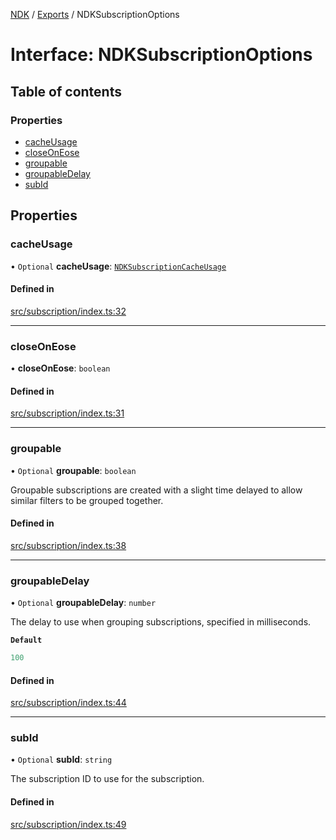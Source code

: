 [NDK](../README.md) / [Exports](../modules.md) / NDKSubscriptionOptions

# Interface: NDKSubscriptionOptions

## Table of contents

### Properties

- [cacheUsage](NDKSubscriptionOptions.md#cacheusage)
- [closeOnEose](NDKSubscriptionOptions.md#closeoneose)
- [groupable](NDKSubscriptionOptions.md#groupable)
- [groupableDelay](NDKSubscriptionOptions.md#groupabledelay)
- [subId](NDKSubscriptionOptions.md#subid)

## Properties

### cacheUsage

• `Optional` **cacheUsage**: [`NDKSubscriptionCacheUsage`](../enums/NDKSubscriptionCacheUsage.md)

#### Defined in

[src/subscription/index.ts:32](https://github.com/nostr-dev-kit/ndk/blob/0aa26c2/src/subscription/index.ts#L32)

___

### closeOnEose

• **closeOnEose**: `boolean`

#### Defined in

[src/subscription/index.ts:31](https://github.com/nostr-dev-kit/ndk/blob/0aa26c2/src/subscription/index.ts#L31)

___

### groupable

• `Optional` **groupable**: `boolean`

Groupable subscriptions are created with a slight time
delayed to allow similar filters to be grouped together.

#### Defined in

[src/subscription/index.ts:38](https://github.com/nostr-dev-kit/ndk/blob/0aa26c2/src/subscription/index.ts#L38)

___

### groupableDelay

• `Optional` **groupableDelay**: `number`

The delay to use when grouping subscriptions, specified in milliseconds.

**`Default`**

```ts
100
```

#### Defined in

[src/subscription/index.ts:44](https://github.com/nostr-dev-kit/ndk/blob/0aa26c2/src/subscription/index.ts#L44)

___

### subId

• `Optional` **subId**: `string`

The subscription ID to use for the subscription.

#### Defined in

[src/subscription/index.ts:49](https://github.com/nostr-dev-kit/ndk/blob/0aa26c2/src/subscription/index.ts#L49)
